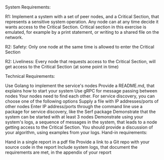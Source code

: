 System Requirements:

R1: Implement a system with a set of peer nodes, and a Critical Section, that represents a sensitive system operation. Any node can at any time decide it wants access to the Critical Section. Critical section in this exercise is emulated, for example by a print statement, or writing to a shared file on the network.

R2: Safety: Only one node at the same time is allowed to enter the Critical Section 

R2: Liveliness: Every node that requests access to the Critical Section, will get access to the Critical Section (at some point in time)

Technical Requirements:

Use Golang to implement the service's nodes
Provide a README.md, that explains how to start your system
Use gRPC for message passing between nodes
Your nodes need to find each other.  For service discovery, you can choose one of the following options
Supply a file with IP addresses/ports of other nodes
Enter IP address/ports through the command line
use a package for service discovery, like the Serf package 
Demonstrate that the system can be started with at least 3 nodes
Demonstrate using your system's logs,  a sequence of messages in the system, that leads to a node getting access to the Critical Section. You should provide a discussion of your algorithm, using examples from your logs.
Hand-in requirements:

Hand in a single report in a pdf file
Provide a link to a Git repo with your source code in the report
Include system logs, that document the requirements are met, in the appendix of your report